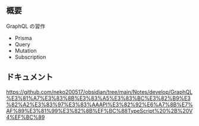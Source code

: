 ## 概要

GraphQL の習作

- Prisma
- Query
- Mutation
- Subscription

## ドキュメント

https://github.com/neko200517/obsidian/tree/main/Notes/develop/GraphQL%E3%81%A7%E3%83%8B%E3%83%A5%E3%83%BC%E3%82%B9%E3%82%A2%E3%83%97%E3%83%AAAPI%E3%82%92%E6%A7%8B%E7%AF%89%E3%81%99%E3%82%8B%EF%BC%88TypeScript%20%2B%20V4%EF%BC%89
